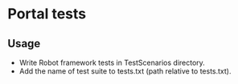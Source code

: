 # Portal tests
## Usage
* Write Robot framework tests in TestScenarios directory.
* Add the name of test suite to tests.txt (path relative to tests.txt).
